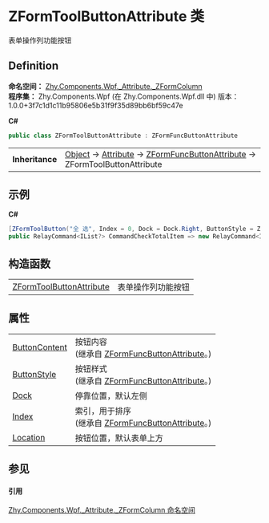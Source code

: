 # ZFormToolButtonAttribute 类


表单操作列功能按钮



## Definition
**命名空间：** <a href="N_Zhy_Components_Wpf__Attribute__ZFormColumn.md">Zhy.Components.Wpf._Attribute._ZFormColumn</a>  
**程序集：** Zhy.Components.Wpf (在 Zhy.Components.Wpf.dll 中) 版本：1.0.0+3f7c1d1c11b95806e5b31f9f35d89bb6bf59c47e

**C#**
``` C#
public class ZFormToolButtonAttribute : ZFormFuncButtonAttribute
```

<table><tr><td><strong>Inheritance</strong></td><td><a href="https://learn.microsoft.com/dotnet/api/system.object" target="_blank" rel="noopener noreferrer">Object</a>  →  <a href="https://learn.microsoft.com/dotnet/api/system.attribute" target="_blank" rel="noopener noreferrer">Attribute</a>  →  <a href="T_Zhy_Components_Wpf__Attribute__Base_ZFormFuncButtonAttribute.md">ZFormFuncButtonAttribute</a>  →  ZFormToolButtonAttribute</td></tr>
</table>



## 示例


**C#**  
``` C#
[ZFormToolButton("全 选", Index = 0, Dock = Dock.Right, ButtonStyle = ZFormButtonStyle.DefaultButton, Location = ButtonLocation.Bottom)]
public RelayCommand<IList?> CommandCheckTotalItem => new RelayCommand<IList?>(CheckTotalItem);
```


## 构造函数
<table>
<tr>
<td><a href="M_Zhy_Components_Wpf__Attribute__ZFormColumn_ZFormToolButtonAttribute__ctor.md">ZFormToolButtonAttribute</a></td>
<td>表单操作列功能按钮</td></tr>
</table>

## 属性
<table>
<tr>
<td><a href="P_Zhy_Components_Wpf__Attribute__Base_ZFormFuncButtonAttribute_ButtonContent.md">ButtonContent</a></td>
<td>按钮内容<br />(继承自 <a href="T_Zhy_Components_Wpf__Attribute__Base_ZFormFuncButtonAttribute.md">ZFormFuncButtonAttribute</a>。)</td></tr>
<tr>
<td><a href="P_Zhy_Components_Wpf__Attribute__Base_ZFormFuncButtonAttribute_ButtonStyle.md">ButtonStyle</a></td>
<td>按钮样式<br />(继承自 <a href="T_Zhy_Components_Wpf__Attribute__Base_ZFormFuncButtonAttribute.md">ZFormFuncButtonAttribute</a>。)</td></tr>
<tr>
<td><a href="P_Zhy_Components_Wpf__Attribute__ZFormColumn_ZFormToolButtonAttribute_Dock.md">Dock</a></td>
<td>停靠位置，默认左侧</td></tr>
<tr>
<td><a href="P_Zhy_Components_Wpf__Attribute__Base_ZFormFuncButtonAttribute_Index.md">Index</a></td>
<td>索引，用于排序<br />(继承自 <a href="T_Zhy_Components_Wpf__Attribute__Base_ZFormFuncButtonAttribute.md">ZFormFuncButtonAttribute</a>。)</td></tr>
<tr>
<td><a href="P_Zhy_Components_Wpf__Attribute__ZFormColumn_ZFormToolButtonAttribute_Location.md">Location</a></td>
<td>按钮位置，默认表单上方</td></tr>
</table>

## 参见


#### 引用
<a href="N_Zhy_Components_Wpf__Attribute__ZFormColumn.md">Zhy.Components.Wpf._Attribute._ZFormColumn 命名空间</a>  
